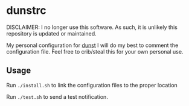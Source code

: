 # dunstrc

DISCLAIMER: I no longer use this software. As such, it is unlikely this repository is updated or maintained.

My personal configuration for [dunst](https://github.com/dunst-project/dunst)
I will do my best to comment the configuration file. Feel free to crib/steal this for your own personal use.

## Usage

Run `./install.sh` to link the configuration files to the proper location

Run `./test.sh` to send a test notification.

